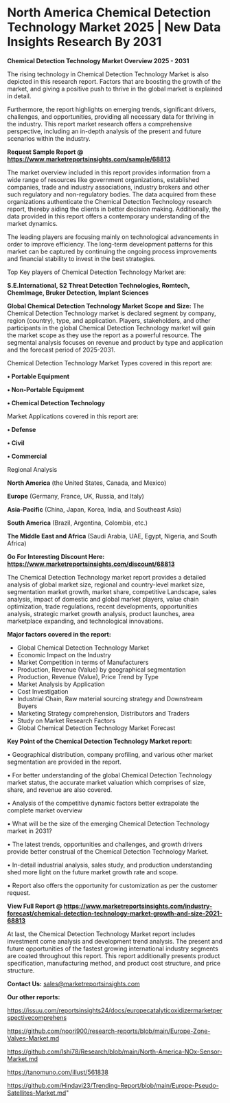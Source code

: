 # North America Chemical Detection Technology Market 2025 | New Data Insights Research By 2031

<Strong> Chemical Detection Technology Market Overview 2025 - 2031</strong>

The rising technology in Chemical Detection Technology Market is also depicted in this research report. Factors that are boosting the growth of the market, and giving a positive push to thrive in the global market is explained in detail.

Furthermore, the report highlights on emerging trends, significant drivers, challenges, and opportunities, providing all necessary data for thriving in the industry. This report market research offers a comprehensive perspective, including an in-depth analysis of the present and future scenarios within the industry.

<strong>Request Sample Report @ <a href=https://www.marketreportsinsights.com/sample/68813>https://www.marketreportsinsights.com/sample/68813</a></strong>

The market overview included in this report provides information from a wide range of resources like government organizations, established companies, trade and industry associations, industry brokers and other such regulatory and non-regulatory bodies. The data acquired from these organizations authenticate the Chemical Detection Technology research report, thereby aiding the clients in better decision making. Additionally, the data provided in this report offers a contemporary understanding of the market dynamics.

The leading players are focusing mainly on technological advancements in order to improve efficiency. The long-term development patterns for this market can be captured by continuing the ongoing process improvements and financial stability to invest in the best strategies.

Top Key players of Chemical Detection Technology Market are:

<strong>S.E.International, S2 Threat Detection Technologies, Romtech, ChemImage, Bruker Detection, Implant Sciences</strong>

<strong><b>Global Chemical Detection Technology Market Scope and Size:</b></strong>
The Chemical Detection Technology market is declared segment by company, region (country), type, and application. Players, stakeholders, and other participants in the global Chemical Detection Technology market will gain the market scope as they use the report as a powerful resource. The segmental analysis focuses on revenue and product by type and application and the forecast period of 2025-2031.

Chemical Detection Technology Market Types covered in this report are:

<strong>• Portable Equipment

• Non-Portable Equipment

• Chemical Detection Technology</strong>

Market Applications covered in this report are:

<strong>• Defense

• Civil

• Commercial</strong> 

Regional Analysis

<strong>North America</strong> (the United States, Canada, and Mexico)

<strong>Europe</strong> (Germany, France, UK, Russia, and Italy)

<strong>Asia-Pacific</strong> (China, Japan, Korea, India, and Southeast Asia)

<strong>South America</strong> (Brazil, Argentina, Colombia, etc.)

<strong>The Middle East and Africa</strong> (Saudi Arabia, UAE, Egypt, Nigeria, and South Africa)

<strong>Go For Interesting Discount Here: <a href=https://www.marketreportsinsights.com/discount/68813>https://www.marketreportsinsights.com/discount/68813</a></strong>

The Chemical Detection Technology market report provides a detailed analysis of global market size, regional and country-level market size, segmentation market growth, market share, competitive Landscape, sales analysis, impact of domestic and global market players, value chain optimization, trade regulations, recent developments, opportunities analysis, strategic market growth analysis, product launches, area marketplace expanding, and technological innovations.

<strong><b>Major factors covered in the report:</b></strong>
<ul>
  <li>Global Chemical Detection Technology Market </li>
  <li>Economic Impact on the Industry</li>
  <li>Market Competition in terms of Manufacturers</li>
  <li>Production, Revenue (Value) by geographical segmentation</li>
  <li>Production, Revenue (Value), Price Trend by Type</li>
  <li>Market Analysis by Application</li>
  <li>Cost Investigation</li>
  <li>Industrial Chain, Raw material sourcing strategy and Downstream Buyers</li>
  <li>Marketing Strategy comprehension, Distributors and Traders</li>
  <li>Study on Market Research Factors</li>
  <li>Global Chemical Detection Technology Market Forecast</li>
</ul>

<strong><b>Key Point of the Chemical Detection Technology Market report:</b></strong>

• Geographical distribution, company profiling, and various other market segmentation are provided in the report.

• For better understanding of the global Chemical Detection Technology market status, the accurate market valuation which comprises of size, share, and revenue are also covered.

• Analysis of the competitive dynamic factors better extrapolate the complete market overview

• What will be the size of the emerging Chemical Detection Technology market in 2031?

• The latest trends, opportunities and challenges, and growth drivers provide better construal of the Chemical Detection Technology Market.

• In-detail industrial analysis, sales study, and production understanding shed more light on the future market growth rate and scope.

• Report also offers the opportunity for customization as per the customer request.

<strong><b>View Full Report @ <a href=https://www.marketreportsinsights.com/industry-forecast/chemical-detection-technology-market-growth-and-size-2021-68813>https://www.marketreportsinsights.com/industry-forecast/chemical-detection-technology-market-growth-and-size-2021-68813</a></b></strong>


At last, the Chemical Detection Technology Market report includes investment come analysis and development trend analysis. The present and future opportunities of the fastest growing international industry segments are coated throughout this report. This report additionally presents product specification, manufacturing method, and product cost structure, and price structure.

<strong>Contact Us:</strong>
sales@marketreportsinsights.com

<strong>Our other reports:</strong>

<a href=https://issuu.com/reportsinsights24/docs/europecatalyticoxidizermarketperspectivecomprehens>https://issuu.com/reportsinsights24/docs/europecatalyticoxidizermarketperspectivecomprehens</a>

<a href=https://github.com/noori900/research-reports/blob/main/Europe-Zone-Valves-Market.md>https://github.com/noori900/research-reports/blob/main/Europe-Zone-Valves-Market.md</a>

<a href=https://github.com/Ishi78/Research/blob/main/North-America-NOx-Sensor-Market.md>https://github.com/Ishi78/Research/blob/main/North-America-NOx-Sensor-Market.md</a>

<a href=https://tanomuno.com/illust/561838>https://tanomuno.com/illust/561838</a>

<a href=https://github.com/Hindavi23/Trending-Report/blob/main/Europe-Pseudo-Satellites-Market.md>https://github.com/Hindavi23/Trending-Report/blob/main/Europe-Pseudo-Satellites-Market.md</a>"
